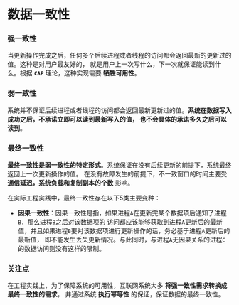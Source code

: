 数据一致性
=============================================================
### 强一致性
当更新操作完成之后，任何多个后续进程或者线程的访问都会返回最新的更新过的值。这种是对用户最友好的，
就是用户上一次写什么，下一次就保证能读到什么。根据 **`CAP`** 理论，这种实现需要 **牺牲可用性**。

### 弱一致性
系统并不保证后续进程或者线程的访问都会返回最新更新过的值。**系统在数据写入成功之后，不承诺立即可以读到最新写入的值，
也不会具体的承诺多久之后可以读到**。

### 最终一致性
**最终一致性是弱一致性的特定形式**。系统保证在没有后续更新的前提下，系统最终返回上一次更新操作的值。
在没有故障发生的前提下，不一致窗口的时间主要受 **通信延迟，系统负载和复制副本的个数** 影响。

在实际工程实践中，最终一致性存在以下5类主要变种：
+ **因果一致性**：因果一致性是指，如果进程`A`在更新完某个数据项后通知了进程`B`，那么进程`B`之后对该数据项的
访问都应该能够获取到进程`A`更新后的最新值，并且如果进程`B`要对该数据项进行更新操作的话，务必基于进程`A`更新后的最新值，
即不能发生丢失更新情况。与此同时，与进程`A`无因果关系的进程`C`的数据访问则没有这样的限制。

### 关注点
在工程实践上，为了保障系统的可用性，互联网系统大多 **将强一致性需求转换成最终一致性的需求**，
并通过系统 **执行幂等性** 的保证，保证数据的最终一致性。